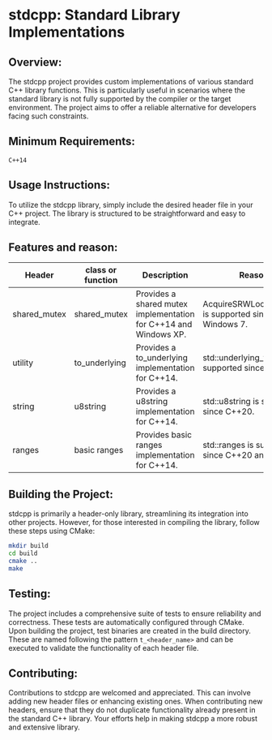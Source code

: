 # stdcpp: Standard Library Implementations

## Overview:
The stdcpp project provides custom implementations of various standard C++ library functions. This is particularly useful in scenarios where the standard library is not fully supported by the compiler or the target environment. The project aims to offer a reliable alternative for developers facing such constraints.

## Minimum Requirements:
```
C++14
```

## Usage Instructions:
To utilize the stdcpp library, simply include the desired header file in your C++ project. The library is structured to be straightforward and easy to integrate.

## Features and reason:
| Header | class or function | Description | Reason |
| --- | --- | --- | --- |
| shared_mutex | shared_mutex | Provides a shared mutex implementation for C++14 and Windows XP. | AcquireSRWLockExclusive is supported since Windows 7. |
| utility | to_underlying | Provides a to_underlying implementation for C++14. | std::underlying_type is supported since C++23. |
| string | u8string | Provides a u8string implementation for C++14. | std::u8string is supported since C++20. |
| ranges | basic ranges | Provides basic ranges implementation for C++14. | std::ranges is supported since C++20 and C++23. |

## Building the Project:
stdcpp is primarily a header-only library, streamlining its integration into other projects. However, for those interested in compiling the library, follow these steps using CMake:

```bash
mkdir build
cd build
cmake ..
make
```

## Testing:
The project includes a comprehensive suite of tests to ensure reliability and correctness. These tests are automatically configured through CMake. Upon building the project, test binaries are created in the build directory. These are named following the pattern `t_<header_name>` and can be executed to validate the functionality of each header file.

## Contributing:
Contributions to stdcpp are welcomed and appreciated. This can involve adding new header files or enhancing existing ones. When contributing new headers, ensure that they do not duplicate functionality already present in the standard C++ library. Your efforts help in making stdcpp a more robust and extensive library.
